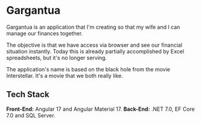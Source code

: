 # Gargantua

Gargantua is an application that I'm creating so that my wife and I can manage our finances together.

The objective is that we have access via browser and see our financial situation instantly. Today this is already partially accomplished by Excel spreadsheets, but it's no longer serving.

The application's name is based on the black hole from the movie Interstellar. It's a movie that we both really like.

## Tech Stack

**Front-End:** Angular 17 and Angular Material 17.
**Back-End:** .NET 7.0, EF Core 7.0 and SQL Server.
